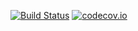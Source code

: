 [![Build Status](https://api.travis-ci.com/MurungaKibaara/eretail.svg?token=zZRZqvQuzNU61ipLVxk4&branch=develop)](https://travis-ci.com/MurungaKibaara/eretail)
[![codecov.io](https://codecov.io/github/MurungaKibaara/eretail/coverage.svg?token=:graph_token)](https://codecov.io/github/MurungaKibaara/eretail?branch=develop)
